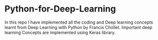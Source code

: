 # Python-for-Deep-Learning
In this repo I have implemented all the coding and Deep learning concepts learnt from Deep Learning with Python by Francis Chollet. Important deep learning Concepts are implemented using Keras library.
